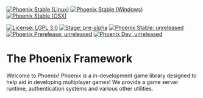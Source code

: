 [![Phoenix Stable (Linux)](https://github.com/SkySwimmer/Phoenix/actions/workflows/build-linux.yml/badge.svg)](https://github.com/SkySwimmer/Phoenix/actions) [![Phoenix Stable (Windows)](https://github.com/SkySwimmer/Phoenix/actions/workflows/build-windows.yml/badge.svg)](https://github.com/SkySwimmer/Phoenix/actions) [![Phoenix Stable (OSX)](https://github.com/SkySwimmer/Phoenix/actions/workflows/build-osx.yml/badge.svg)](https://github.com/SkySwimmer/Phoenix/actions)

[![License: LGPL 3.0](https://img.shields.io/badge/License-LGPL%203.0-darkgreen.svg)](https://www.gnu.org/licenses/lgpl-3.0.html) [![Stage: pre-alpha](https://img.shields.io/badge/Stage-pre--alpha-red)]() [![Phoenix Stable: unreleased](https://img.shields.io/badge/Phoenix%20Stable-unreleased-darkred)]() [![Phoenix Prerelease: unreleased](https://img.shields.io/badge/Phoenix%20Prerelease-unreleased-darkred)]() [![Phoenix Dev: unreleased](https://img.shields.io/badge/Phoenix%20Dev-unreleased-darkred)]()


# The Phoenix Framework
Welcome to Phoenix! Phoenix is a in-development game library designed to help aid in developing multiplayer games! We provide a game server runtime, authentication systems and various other utilities.

